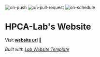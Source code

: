 
  ![on-push](../../actions/workflows/on-push.yaml/badge.svg)
  ![on-pull-request](../../actions/workflows/on-pull-request.yaml/badge.svg)
  ![on-schedule](../../actions/workflows/on-schedule.yaml/badge.svg)

  # HPCA-Lab's Website

  Visit **[website url](#)** 🚀

  _Built with [Lab Website Template](https://greene-lab.gitbook.io/lab-website-template-docs)_
